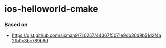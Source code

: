 ios-helloworld-cmake
====================
### Based on
- https://gist.github.com/sixman9/740257/44367f5071e9db30d9b51d2f4a2fb0c3bc789b6d
